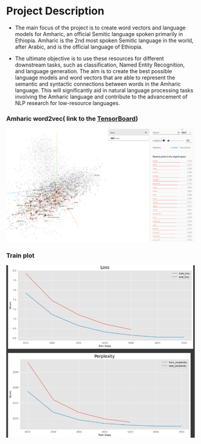 # Project Description

* The main focus of the project is to create word vectors and language models for Amharic, an official Semitic language spoken primarily in Ethiopia. Amharic is the 2nd most spoken Semitic language in the world, after Arabic, and is the official language of Ethiopia. 

* The ultimate objective is to use these resources for different downstream tasks, such as classification, Named Entity Recognition, and language generation. The aim is to create the best possible language models and word vectors that are able to represent the semantic and syntactic connections between words in the Amharic language. This will significantly aid in natural language processing tasks involving the Amharic language and contribute to the advancement of NLP research for low-resource languages.
### Amharic word2vec( link to the  [TensorBoard](https://projector.tensorflow.org/?config=https://gist.githubusercontent.com/kidist-amde/26520c4a39972c50808e35b9caa284a9/raw/d94fdc5708f0392d2623a08c7a7166dedf069af8/config.json))

![alt text](img.png)

### Train plot

![alt text](img1.png)



